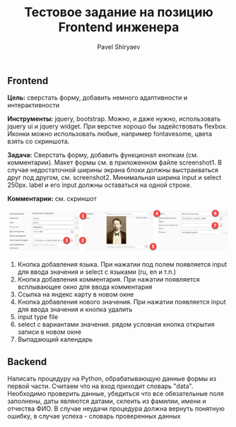 ﻿---
title: Тестовое задание на позицию Frontend инженера
layout: single-copy
classes: wide
author_profile: true
author: Pavel Shiryaev
---

## Frontend

**Цель:** сверстать форму, добавить немного адаптивности и интерактивности

**Инструменты:** jquery, bootstrap. Можно, и даже нужно, использовать jquery ui и jquery widget. При верстке хорошо бы задействовать flexbox. Иконки можно использовать любые, например fontavesome, цвета взять со скриншота.

**Задача:** Сверстать форму, добавить функционал кнопкам (см. комментарии). Макет формы см. в приложенном файле screenshot1. В случае недостаточной ширины экрана блоки должны выстраиваться друг под другом, см. screenshot2. Минимальная ширина input и select 250px. label и его input должны оставаться на одной строке.

**Комментарии:** см. скриншот

![Image](testcase.png)

1. Кнопка добавления языка. При нажатии под полем появляется input для ввода значения и select с языками (ru, en и т.п.)
1. Кнопка добавления комментария. При нажатии появляется всплывающее окно для ввода комментария
1. Ссылка на яндекс карту в новом окне
1. Кнопка добавления нового значения. При нажатии появляется input для ввода значения и кнопка удалить
1. input type file
1. select c вариантами значения. рядом условная кнопка открытия записи в новом окне
1. Выпадающий календарь


## Backend

Написать процедуру на Python, обрабатывающую данные формы из первой части. Считаем что на вход приходит словарь "data". Необходимо проверить данные, убедиться что все обязательные поля заполнены, даты являются датами, склеить из фамилии, имени и отчества ФИО. В случае неудачи процедура должна вернуть понятную ошибку, в случае успеха - словарь проверенных данных

